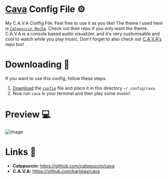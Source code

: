 # [Cava](https://github.com/karlstav/cava) Config File ⚙
My C.A.V.A Config File. Feel free to use it as you like! The theme I used here is [`Catppuccin Mocha`](https://github.com/catppuccin/cava). Check out their repo if you only want the theme. C.A.V.A is a console based audio visualizer, and it's very customisable and cool to watch while you play music. Don't forget to also check out [C.A.V.A's](https://github.com/karlstav/cava) repo too!

# Downloading 🔽
If you want to use this config, follow these steps: <br />
1. [Download](https://github.com/SpyderGamer/Cava-Config-File/releases) the [`config`](https://github.com/SpyderGamer/Cava-Config-File/blob/main/config) file and place it in this directory `~/.config/cava`.
2. Now run `cava` in your terminal and then play some music!

# Preview 💻
![image](https://user-images.githubusercontent.com/85440857/200107673-e50d10d3-0caf-454f-b59e-b42592a2cb55.png)

# Links 🔗
- **Catppuccin:** https://github.com/catppuccin/cava <br />
- **C.A.V.A:** https://github.com/karlstav/cava
